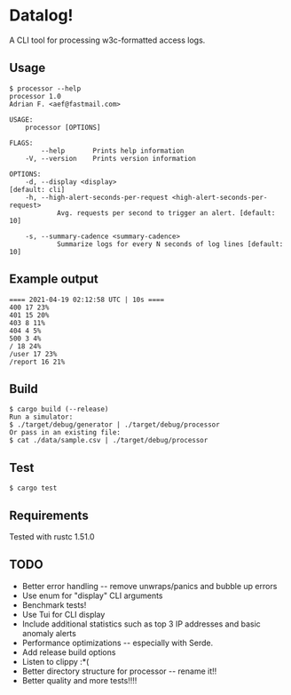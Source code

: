 # Datalog!
A CLI tool for processing w3c-formatted access logs.

## Usage
```
$ processor --help
processor 1.0
Adrian F. <aef@fastmail.com>

USAGE:
    processor [OPTIONS]

FLAGS:
        --help       Prints help information
    -V, --version    Prints version information

OPTIONS:
    -d, --display <display>                                                  [default: cli]
    -h, --high-alert-seconds-per-request <high-alert-seconds-per-request>
            Avg. requests per second to trigger an alert. [default: 10]

    -s, --summary-cadence <summary-cadence>
            Summarize logs for every N seconds of log lines [default: 10]
```

## Example output
```
==== 2021-04-19 02:12:58 UTC | 10s ====
400 17 23%
401 15 20%
403 8 11%
404 4 5%
500 3 4%
/ 18 24%
/user 17 23%
/report 16 21%
```

## Build
```
$ cargo build (--release)
Run a simulator:
$ ./target/debug/generator | ./target/debug/processor
Or pass in an existing file:
$ cat ./data/sample.csv | ./target/debug/processor
```

## Test
```
$ cargo test
```

## Requirements
Tested with rustc 1.51.0

## TODO
* Better error handling -- remove unwraps/panics and bubble up errors
* Use enum for "display" CLI arguments
* Benchmark tests!
* Use Tui for CLI display
* Include additional statistics such as top 3 IP addresses and basic anomaly alerts
* Performance optimizations -- especially with Serde.
* Add release build options
* Listen to clippy :*(
* Better directory structure for processor -- rename it!!
* Better quality and more tests!!!!
